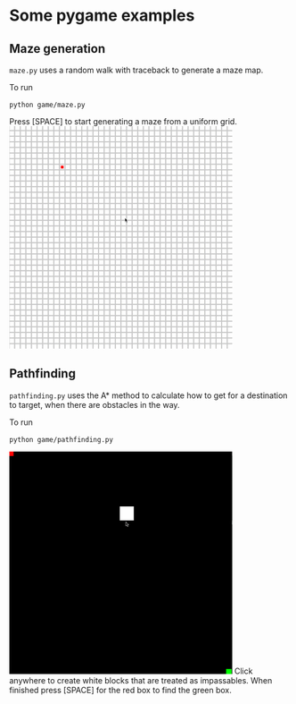 # Some pygame examples
## Maze generation
`maze.py` uses a random walk with traceback to generate a maze map.

To run
```
python game/maze.py
```
Press [SPACE] to start generating a maze from a uniform grid.
![Maze Generator Demo](maze-making-fast-small.gif)



## Pathfinding
`pathfinding.py` uses the A* method to calculate how to get for a destination to target, when there are obstacles in the way.

To run
```
python game/pathfinding.py
```
![Pathfinding Demo](pathfinding-fast-small.gif)
Click anywhere to create white blocks that are treated as impassables. When finished press [SPACE] for the red box to find the green box.

